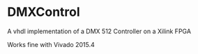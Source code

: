 # DMXControl
A vhdl implementation of a DMX 512 Controller on a Xilink FPGA

Works fine with Vivado 2015.4
